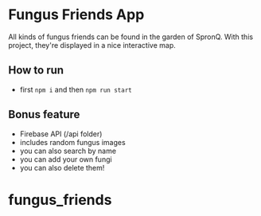 # Fungus Friends App

All kinds of fungus friends can be found in the garden of SpronQ.
With this project, they're displayed in a nice interactive map.

## How to run
 - first `npm i` and then `npm run start`

## Bonus feature
 - Firebase API (/api folder)
 - includes random fungus images
 - you can also search by name
 - you can add your own fungi
 - you can also delete them!

# fungus_friends